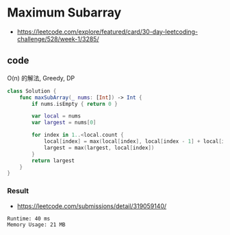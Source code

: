 # Maximum Subarray

- <https://leetcode.com/explore/featured/card/30-day-leetcoding-challenge/528/week-1/3285/>

## code

O(n) 的解法, Greedy, DP

``` swift
class Solution {
    func maxSubArray(_ nums: [Int]) -> Int {
        if nums.isEmpty { return 0 }

        var local = nums
        var largest = nums[0]

        for index in 1..<local.count {
            local[index] = max(local[index], local[index - 1] + local[index])
            largest = max(largest, local[index])
        }
        return largest
    }
}
```

### Result

- <https://leetcode.com/submissions/detail/319059140/>

``` text
Runtime: 40 ms
Memory Usage: 21 MB
```
